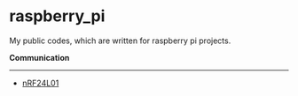 # raspberry_pi
My public codes, which are written for raspberry pi projects.

**Communication**
_____________
* [nRF24L01](https://github.com/cagataytanyildiz/raspberry_pi/blob/master/nrf24/nrf24.py)
